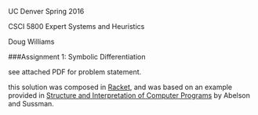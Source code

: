 UC Denver Spring 2016

CSCI 5800 Expert Systems and Heuristics

Doug Williams

###Assignment 1: Symbolic Differentiation

see attached PDF for problem statement.

this solution was composed in [Racket](https://racket-lang.org), and was based on an example provided in [Structure and Interpretation of Computer Programs](https://mitpress.mit.edu/sicp/full-text/sicp/book/node39.html) by Abelson and Sussman.